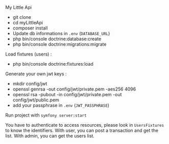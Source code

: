 My Little Api

- git clone
- cd myLittleApi
- composer install
- Update db informations in `.env` (`DATABASE_URL`)
- php bin/console doctrine:database:create
- php bin/console doctrine:migrations:migrate

Load fixtures (users) :
- php bin/console doctrine:fixtures:load

Generate your own jwt keys :

- mkdir config/jwt
- openssl genrsa -out config/jwt/private.pem -aes256 4096
- openssl rsa -pubout -in config/jwt/private.pem -out config/jwt/public.pem
- add your passphrase in `.env` (`JWT_PASSPHRASE`)

Run project with `symfony server:start`

You have to authenticate to access resources, please look in `UsersFixtures` to know the identifiers.
With user, you can post a transaction and get the list.
With admin, you can get the users list.

